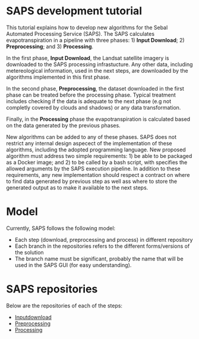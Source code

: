 # SAPS development tutorial
This tutorial explains how to develop new algorithms for the Sebal Automated Processing Service (SAPS). The SAPS calculates evapotranspiration in a pipeline with three phases: 1) **Input Download**; 2) **Preprocessing**; and 3) **Processing**. 

In the first phase, **Input Download**, the Landsat satellite imagery is downloaded to the SAPS processing infrastucture. Any other data, including metereological information, used in the next steps, are downloaded by the algorithms implemented in this first phase.

In the second phase, **Preprocessing**, the dataset downloaded in the first phase can be treated before the processing phase. Typical treatment includes checking if the data is adequate to the next phase (e.g not completly covered by clouds and shadows) or any data transformation.

Finally, in the **Processing** phase the evapotranspiration is calculated based on the data generated by the previous phases.

New algorithms can be added to any of these phases. SAPS does not restrict any internal design aspecect of the implementation of these algorithms, including the adopted programming language. New proposed algorithm must address two simple requirements: 1) be able to be packaged as a Docker image; and 2) to be called by a bash script, with specifies the allowed arguments by the SAPS execution pipeline. In addition to these requirements, any new implementation should respect a contract on where to find data generated by previous step as well ass where to store the generated output as to make it available to the next steps.

# Model
Currently, SAPS follows the following model:
- Each step (download, preprocessing and process) in different repository
- Each branch in the repositories refers to the different forms/versions of the solution
- The branch name must be significant, probably the name that will be used in the SAPS GUI (for easy understanding).

# SAPS repositories
Below are the repositories of each of the steps:
- [Inputdownload](https://github.com/ufcg-lsd/saps-scripts-inputdownload)
- [Preprocessing](https://github.com/ufcg-lsd/saps-scripts-preprocessing)
- [Processing](https://github.com/ufcg-lsd/saps-scripts-processing)
